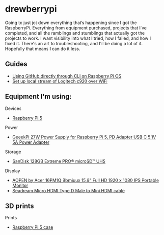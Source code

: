 # drewberrypi

Going to just jot down everything that’s happening since I got the RaspberryPi. Everything from equipment purchased, projects that I've completed, and all the ramblings and stumblings that actually got the projects to work.
I want visibility into what I tried, how I failed, and how I fixed it. There's an art to troubleshooting, and I'll be doing a lot of it. Hopefully that means I can do it less.


## Guides

- [Using GitHub directly through CLI on Raspberry Pi OS](https://github.com/Dr3wPdraw3rs/drewberrypi/blob/main/Setup/git.md)
- [Set up local stream of Logitech c920 over WiFi](https://github.com/Dr3wPdraw3rs/drewberrypi/blob/main/projects/motion-ip-camera.md)

## Equipment I'm using:

Devices
- [Raspberry Pi 5](https://www.raspberrypi.com/products/raspberry-pi-5/)

Power
- [GeeekPi 27W Power Supply for Raspberry Pi 5, PD Adapter USB C 5.1V 5A Power Adapter](https://www.amazon.com/dp/B0CQ2DL2RW)

Storage
- [SanDisk 128GB Extreme PRO® microSD™ UHS](https://www.amazon.com/SanDisk-Extreme-microSDTM-Adapter-SDSQXCD-128G-GN6MA/dp/B09X7DNF6G/)

Display
- [AOPEN by Acer 16PM1Q Bbmiuux 15.6" Full HD 1920 x 1080 IPS Portable Monitor](https://www.amazon.com/AOPEN-Business-Portable-External-Speakers/dp/B0CJQ841VW)
- [Seadream Micro HDMI Type D Male to Mini HDMI cable](https://www.amazon.com/dp/B08BFRT54V?ref=ppx_yo2ov_dt_b_fed_asin_title&th=1)


## 3D prints

Prints
- [Raspberry Pi 5 case](https://www.printables.com/model/742926-raspberry-pi-5-case)
